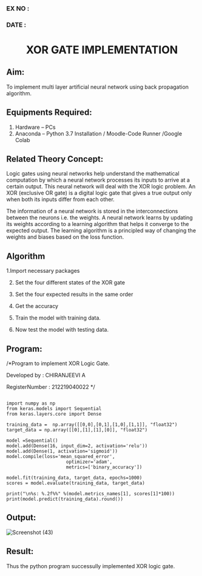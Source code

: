 ### EX NO : 
### DATE  :
# <p align="center"> XOR GATE IMPLEMENTATION </p>
## Aim:
   To implement multi layer artificial neural network using back propagation algorithm.
## Equipments Required:
1. Hardware – PCs
2. Anaconda – Python 3.7 Installation / Moodle-Code Runner /Google Colab

## Related Theory Concept:

Logic gates using neural networks help understand the mathematical computation by which a neural network processes its inputs to arrive at a certain output. This neural network will deal with the XOR logic problem. An XOR (exclusive OR gate) is a digital logic gate that gives a true output only when both its inputs differ from each other.

The information of a neural network is stored in the interconnections between the neurons i.e. the weights. A neural network learns by updating its weights according to a learning algorithm that helps it converge to the expected output. The learning algorithm is a principled way of changing the weights and biases based on the loss function.

## Algorithm

1.Import necessary packages

2. Set the four different states of the XOR gate

3. Set the four expected results in the same order

4. Get the accuracy

5. Train the model with training data.

6. Now test the model with testing data.

## Program:

/*Program to implement XOR Logic Gate.

Developed by   : CHIRANJEEVI A

RegisterNumber : 212219040022
*/

```PYTHON3

import numpy as np
from keras.models import Sequential
from keras.layers.core import Dense

training_data =  np.array([[0,0],[0,1],[1,0],[1,1]], "float32")
target_data = np.array([[0],[1],[1],[0]], "float32")

model =Sequential()
model.add(Dense(16, input_dim=2, activation='relu'))
model.add(Dense(1, activation='sigmoid'))
model.compile(loss='mean_squared_error',
                      optimizer='adam',
                      metrics=['binary_accuracy'])

model.fit(training_data, target_data, epochs=1000)
scores = model.evaluate(training_data, target_data)

print("\n%s: %.2f%%" %(model.metrics_names[1], scores[1]*100))
print(model.predict(training_data).round())

```


## Output:
![Screenshot (43)](https://user-images.githubusercontent.com/102689666/169656020-5f5a2808-6c9e-45e0-ae7a-2bd83c0dcdbd.png)


## Result:
Thus the python program successully implemented XOR logic gate.
